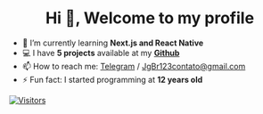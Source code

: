 <h1 align="center">Hi 👋, Welcome to my profile</h1>

<!--- 
🔭 I’m currently working on ...
😄 Pronouns: ...
💬 Ask me about ...
🤔 I’m looking for help with ...
👯 I’m looking to collaborate on ...
-->

- 🌱 I’m currently learning **Next.js and React Native**
- 💻 I have **5 projects** available at my [**Github**](https://github.com/JgBr123)
- 📫 How to reach me: [Telegram](https://t.me/JgBr123) / JgBr123contato@gmail.com
- ⚡ Fun fact: I started programming at **12 years old**

[![Visitors](https://visitor-badge.glitch.me/badge?page_id=github/JgBr123)](https://github.com/JgBr123)
